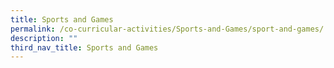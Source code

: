 ```yaml
---
title: Sports and Games
permalink: /co-curricular-activities/Sports-and-Games/sport-and-games/
description: ""
third_nav_title: Sports and Games
---
```

